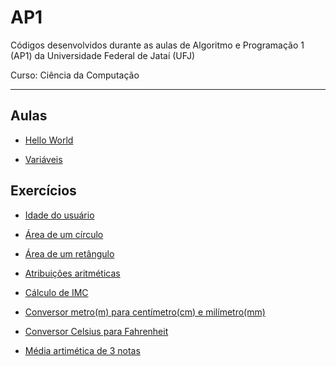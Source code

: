 # AP1
Códigos desenvolvidos durante as aulas de Algoritmo e Programação 1 (AP1) da Universidade Federal de Jataí (UFJ)

Curso: Ciência da Computação

-----------------------------------------------------------------------------------------------------------------
## Aulas

- [Hello World](https://github.com/Schneiderss/AP1/blob/main/hello_world.c)

- [Variáveis](https://github.com/Schneiderss/AP1/blob/main/vari%C3%A1veis.c)

## Exercícios

- [Idade do usuário](https://github.com/Schneiderss/AP1/blob/main/idade%20do%20usu%C3%A1rio.c)

- [Área de um círculo](https://github.com/Schneiderss/AP1/blob/main/area%20de%20um%20circulo.c)

- [Área de um retângulo](https://github.com/Schneiderss/AP1/blob/main/area%20de%20um%20retangulo.c)

- [Atribuições aritméticas](https://github.com/Schneiderss/AP1/blob/main/atribuicoes%20aritmeticas.c)

- [Cálculo de IMC](https://github.com/Schneiderss/AP1/blob/main/calculo%20de%20imc.c)

- [Conversor metro(m) para centímetro(cm) e milímetro(mm)](https://github.com/Schneiderss/AP1/blob/main/conversor%20(m)%20para%20(cm)%20e%20(mm).c)

- [Conversor Celsius para Fahrenheit](https://github.com/Schneiderss/AP1/blob/main/conversor%20celsius%20para%20fahrenheit.c)

- [Média artimética de 3 notas](https://github.com/Schneiderss/AP1/blob/main/media%20aritmetica%20de%203%20notas.c)
